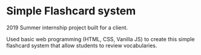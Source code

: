 # Simple Flashcard system

2019 Summer internship project built for a client.

Used basic web programming (HTML, CSS, Vanilla JS) to create this simple flashcard system that allow students to review vocabularies.
